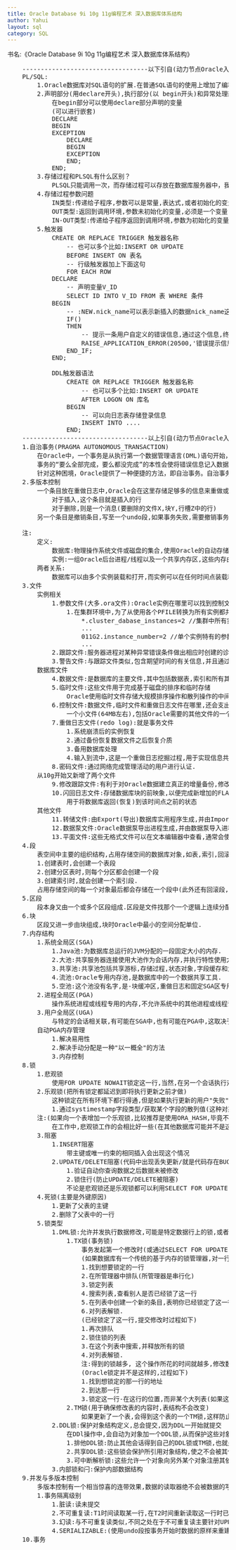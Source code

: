 ```yaml
---
title: Oracle Database 9i 10g 11g编程艺术 深入数据库体系结构
author: Yahui
layout: sql
category: SQL
---
```


书名:《Oracle Database 9i 10g 11g编程艺术 深入数据库体系结构》

<pre style="text-align: left;">
	----------------------------------以下引自(动力节点Oracle入门教程)-----------------------------------
	PL/SQL:
		1.Oracle数据库对SQL语句的扩展.在普通SQL语句的使用上增加了编程语言的特点,所以PL/SQL把数据操作和查询语句组织在PL/SQL代码的过程性单元中,通过逻辑判断、循环等操作实现复杂的功能或者计算.
		2.声明部分(用declare开头),执行部分(以 begin开头)和异常处理部分(以exception开头),其中执行部分是必须的,其他两个部分可选.
			在begin部分可以使用declare部分声明的变量
			(可以进行嵌套)
			DECLARE
			BEGIN
			EXCEPTION
				DECLARE
				BEGIN
				EXCEPTION
				END;
			END;
		3.存储过程和PLSQL有什么区别？
			PLSQL只能调用一次，而存储过程可以存放在数据库服务器中，我们可以通过存储过程名多次调用。
		4.存储过程参数问题
			IN类型:传递给子程序,参数可以是常量,表达式,或者初始化的变量
			OUT类型:返回到调用环境,参数未初始化的变量,必须是一个变量
			IN-OUT类型:传递给子程序返回到调用环境,参数为初始化的变量,必须是一个变量
		5.触发器
			CREATE OR REPLACE TRIGGER 触发器名称
				-- 也可以多个比如:INSERT OR UPDATE
				BEFORE INSERT ON 表名
				-- 行级触发器加上下面这句
				FOR EACH ROW
			DECLARE
				-- 声明变量V_ID
				SELECT ID INTO V_ID FROM 表 WHERE 条件
			BEGIN
				-- :NEW.nick_name可以表示新插入的数据nick_name这一字段,对应的还有OLD
				IF()
				THEN
					-- 提示一条用户自定义的错误信息,通过这个信息,终端用户的的操作
					RAISE_APPLICATION_ERROR(20500,'错误提示信息');
				END_IF;
			END;

			DDL触发器语法
				CREATE OR REPLACE TRIGGER 触发器名称
					-- 也可以多个比如:INSERT OR UPDATE
					AFTER LOGON ON 库名
				BEGIN
					-- 可以向日志表存储登录信息
					INSERT INTO ....
				END;
	----------------------------------以上引自(动力节点Oracle入门教程)-----------------------------------
	1.自治事务(PRAGMA AUTONOMOUS_TRANSACTION)
		在Oracle中，一个事务是从执行第一个数据管理语言(DML)语句开始，直到执行一个COMMIT语句，提交保存这个事务，或者执行一个ROLLBACK语句，放弃此次操作结束。
		事务的“要么全部完成，要么都没完成”的本性会使将错误信息记入数据库表中变得很困难，因为当事务失败重新运行时，用来编写日志条目的INSERT语句还未完成。
		针对这种困境，Oracle提供了一种便捷的方法，即自治事务。自治事务从当前事务开始，在其自身的语境中执行。它们能独立地被提交或重新运行，而不影响正在运行的事务。正因为这样，它们成了编写错误日志表格的理想形式。在事务中检测到错误时，您可以在错误日志表格中插入一行并提交它，然后在不丢失这次插入的情况下回滚主事务。
	2.多版本控制
		一个条目放在重做日志中,Oracle会在这里存储足够多的信息来重做或"前滚"事务
			对于插入,这个条目就是插入的行
			对于删除,则是一个消息(要删除的文件X,块Y,行槽Z中的行)
		另一个条目是撤销条目,写至一个undo段,如果事务失败,需要撤销事务外,Oracle还会用它撤销读数据块时对块做出的改变,也就是说会把块回复到查询开始时的状态,这样的话,就能够通过一个锁正确的读取数据,不仅可以得到正确一致的答案,也不会锁定任何数据
		<span class="image featured"><img src="{{ 'assets/images/other/OracleMVCC.jpg' | relative_url }}" alt="" /></span>
	注:
		定义:
			数据库:物理操作系统文件或磁盘的集合,使用Oracle的自动存储管理或RAW分区时,数据库可能不作为操作系统中单独的文件.
			实例:一组Oracle后台进程/线程以及一个共享内存区,这些内存由同一个计算机上运行的线程/进程所共享,这里可以维护易失的,非持久性内容.就算没有磁盘存储,数据库实例也能存在.
		两者关系:
			数据库可以由多个实例装载和打开,而实例可以在任何时间点装载和打开已数据库.实际上,准确的讲,实例在其整个生存期中最多能装载和打开一个数据库.
	3.文件
		实例相关
			1.参数文件(大多.ora文件):Oracle实例在哪里可以找到控制文件,并且制定某些初始化参数,这些参数定义了某种内存结构有多大等的设置.
				1.在集群环境中,为了从使用各个PFILE转换为所有实例都共享的一个公共的SPFILE,需要把各个PFILE合并为如下一个文件
					*.cluster_dabase_instances=2 //集群中所有实例共享的参数设置都是以*.开头
					...
					011G2.instance_number=2 //单个实例特有的参数设置都以实例名为前缀
					...
			2.跟踪文件:服务器进程对某种异常错误条件做出相应时创建的诊断文件,服务器遇到问题时,会生成一个包含大量诊断信息的跟踪文件.
			3.警告文件:与跟踪文件类似,包含期望时间的有关信息,并且通过一个集中式文件,在这个文件中,可以看到数据库的'编年史',包括日志开关;可能出现的内部错误,表空间何时创建,离线及恢复为在线等等.
		数据库文件
			4.数据文件:是数据库的主要文件,其中包括数据表,索引和所有其他的段
			5.临时文件:这些文件用于完成基于磁盘的排序和临时存储
				Oracle使用临时文件存储大规模排序操作和散列操作的中间结果
			6.控制文件:数据文件,临时文件和重做日志文件在哪里,还会支出与文件状态有关的其他元数据.
				一个小文件(64MB左右),包括Oracle需要的其他文件的一个目录,参数文件告知实例控制文件的位置, 控制文件则告知实例数据库和在线重做日志文件的位置.
			7.重做日志文件(redo log):就是事务文件
				1.系统崩溃后的实例恢复
				2.通过备份恢复数据文件之后恢复介质
				3.备用数据库处理
				4.输入到流中,这是一个重做日志挖掘过程,用于实现信息共享
			8.密码文件:通过网络完成管理活动的用户进行认证.
		从10g开始又新增了两个文件
			9.修改跟踪文件:有利于对Oracle数据建立真正的增量备份,修改跟踪文件不一定非得放在闪回恢复区,不过它只与数据库备份和恢复有关,所以我们将在介绍闪回恢复区时再讨论这个文件
			10.闪回日志文件:存储数据库块的前映象,以便完成新增加的FLASHBACK DATABASE命令
				用于将数据库返回(恢复)到该时间点之前的状态
		其他文件
			11.转储文件:由Export(导出)数据库实用程序生成,并由Import(导入)数据库实用程序使用
			12.数据泵文件:Oracle数据泵导出进程生成,并由数据泵导入进程使用,外部表也可以创建和使用这种文件格式
			13.平面文件:这些无格式文件可以在文本编辑器中查看,通常会使用这些文件项数据库中加载数据
	4.段
		表空间中主要的组织结构,占用存储空间的数据库对象,如表,索引,回滚段等.
		1.创建表时,会创建一个表段
		2.创建分区表时,则每个分区都会创建一个段
		3.创建索引时,就会创建一个索引段.
		占用存储空间的每一个对象最后都会存储在一个段中(此外还有回滚段,临时段,聚簇段,索引段等)
	5.区段
		段本身又由一个或多个区段组成.区段是文件找那个一个逻辑上连续分配的空间(磁盘上不一定连续).
	6.块
		区段又进一步由块组成,块时Oracle中最小的空间分配单位.
	7.内存结构
		1.系统全局区(SGA)
			1.Java池:为数据库总运行的JVM分配的一段固定大小的内存.
			2.大池:共享服务器连接使用大池作为会话内存,并执行特性使用大池作为消息缓冲区.
			3.共享池:共享池包括共享游标,存储过程,状态对象,字段缓存和大量其他数据.
			4.流池:Oracle专用内存池,是数据库中的一个数据共享工具.
			5.空池:这个池没有名字,是-块缓冲区,重做日志和固定SGA区专用的内存.
		2.进程全局区(PGA)
			操作系统进程或线程专用的内存,不允许系统中的其他进程或线程访问
		3.用户全局区(UGA)
			与特定的会话相关联,有可能在SGA中,也有可能在PGA中,这取决于是用共享服务器还是用专用服务器来连接数据库.如果用共享服务器就在SGA中分配,如果专用服务器,就在PGA中
		自动PGA内存管理
			1.解决易用性
			2.解决手动分配是一种"以一概全"的方法
			3.内存控制
	8.锁
		1.悲观锁
			使用FOR UPDATE NOWAIT锁定这一行,当然,在另一个会话执行对这一行的UPDATE时,就会挂起,被阻塞
		2.乐观锁(把所有锁定都延迟到即将执行更新之前才做)
			这种锁定在所有环境下都行得通,但是如果执行更新的用户"失败"的可能性会加大,这个用户在工薪数据时,发现数据已经修改过,所以必须从头再来.
			1.通过systimestamp字段类型/获取某个字段的散列值(这种对某个比较长的字段不是很推荐)/带主键或唯一约束INSERT,判断是否修改过来保持数据一致性
		注:(如果向一个表增加一个乐观锁,比较推荐是使用ORA_HASH,毕竟不用新增列就可以实现)
			在工作中,悲观锁工作的会相比好一些(在其他数据库可能并不是这样的),它需要与数据库有一条状态的连接,如客户/服务器连接,因为无法跨连接持有锁,所以正常情况悲观锁不太现实.不过如今大多数应用,建议采用乐观锁控制并发,要在整个事务期间保持连接,这个代价有点大.
		3.阻塞
			1.INSERT阻塞
				带主键或唯一约束的相同插入会出现这个情况
			2.UPDATE/DELETE阻塞(代码中出现丢失更新/就是代码存在BUG问题)
				1.验证自动你查询数据之后数据未被修改
				2.锁住行(防止UPDATE/DELETE被阻塞)
				不论是悲观锁还是乐观锁都可以利用SELECT FOR UPDATE NOWAIT查询来验证行未被修改,悲观锁会在用户有意修改那一刻使用这条语句,乐观锁则在数据库中更新数据时使用这条语句,这样就能解决阻塞与数据完整性问题.
		4.死锁(主要是外键原因)
			1.更新了父表的主键
			2.删除了父表中的一行
		5.锁类型
			1.DML锁:允许并发执行数据修改,可能是特定数据行上的锁,或者是锁定表中所有行的表级锁
				1.TX锁(事务锁)
					事务发起第一个修改时(或通过SELECT FOR UPDATE),会得到一个TX锁,且一直会有这个锁,直到事务提交或者回滚
					(如果数据库有一个传统的基于内存的锁管理器,对一行锁定的过程一般如下)
					1.找到想要锁定的一行
					2.在所管理器中排队(所管理器是串行化)
					3.锁定列表
					4.搜索列表,查看别人是否已经锁了这一行
					5.在列表中创建一个新的条目,表明你已经锁定了这一行
					6.对列表解锁.
					(已经锁定了这一行,提交修改时过程如下)
					1.再次排队
					2.锁住锁的列表
					3.在这个列表中搜索,并释放所有的锁
					4.对列表解锁.
					注:得到的锁越多, 这个操作所花的时间就越多,修改数据前和修改数据后耗费的时间都会增加.
					(Oracle锁定并不是这样的,过程如下)
					1.找到想锁定的那一行的地址
					2.到达那一行
					3.锁定这一行-在这行的位置,而非某个大列表(如果这一行已经锁定,则等待锁主它的事务结束,除非使用了NOWAIT选项)
				2.TM锁(用于确保修改表的内容时,表结构不会改变)
					如果更新了一个表,会得到这个表的一个TM锁,这样防止另一个用户在该表上执行DROP或ALTER命令,另一个用户就会得到一个(resource busy and acquire with NOWAIT specified错误)
			2.DDL锁:保护对象结构定义,总会提交,因为DDL一开始就提交
				在DDl操作中,会自动为对象加一个DDL锁,从而保护这些对象不会被其他会话所修改
				1.排他DDL锁:防止其他会话得到自己的DDL锁或TM锁,也就是在DDL操作期间,可以查询一个表,但是无法以任何方式修改这个表
				2.共享DDL锁:这些锁会保护所引用对象结构,使之不会被其他修改,但是允许修改数据.
				3.可中断解析锁:这些允许一个对象向另外某个对象注册其依赖性,如果在被依赖的对象上执行DDL,Oracle会查看已经对该对象注册了依赖性的对象列表,并使这些对象无效.
			3.内部锁和闩:保护内部数据结构
	9.并发与多版本控制
		多版本控制有一个相当惊喜的连带效果,数据的读取器绝不会被数据的写入器所阻塞,也就是说,写不会阻塞读,这是Oracle与其他数据库之间的一个根本区别,在Oracle中,如果一个查询只是读取信息,那么永远不会被阻塞,也不会与其他会话发生死锁,不可能得到数据库中不存在的答案.
		1.事务隔离级别
			1.脏读:读未提交
			2.不可重复读:T1时间读取某一行,在T2时间重新读取这一行时已经被修改,与幻读比,查询不光能看到已经提交的行,还可以看到新插入的行
			3.幻读:与不可重复读类似,不同之处在于不可重复读主要针对UPDATE与DELETE,而幻读主要针对INSERT
			4.SERIALIZABLE:(使用undo段按事务开始时数据的原样来重建数据,而不是按语句开始时的样子重建)不代表事务有某种串行顺序并且总能得到相同的结果,但其实不能保证事务总按串行方式顺序执行,而是好像是此时数据库汇中只有它一个事务一样.
	10.事务
</pre>